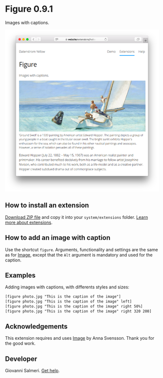 # Figure 0.9.1

Images with captions.

<p align="center"><img src="SCREENSHOT.png" alt="Screenshot"></p>

## How to install an extension

[Download ZIP file](https://github.com/GiovanniSalmeri/yellow-figure/archive/refs/heads/main.zip) and copy it into your `system/extensions` folder. [Learn more about extensions](https://github.com/annaesvensson/yellow-update).

## How to add an image with caption

Use the shortcut `figure`. Arguments, functionality and settings are the same as for [Image](https://github.com/annaesvensson/yellow-image), except that the `Alt` argument is mandatory and used for the caption.

## Examples

Adding images with captions, with differents styles and sizes:

    [figure photo.jpg "This is the caption of the image"]
    [figure photo.jpg "This is the caption of the image" left]
    [figure photo.jpg "This is the caption of the image" right 50%]
    [figure photo.jpg "This is the caption of the image" right 320 200]

## Acknowledgements

This extension requires and uses [Image](https://github.com/annaesvensson/yellow-image) by Anna Svensson. Thank you for the good work.

## Developer

Giovanni Salmeri. [Get help](https://datenstrom.se/yellow/help/).
